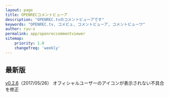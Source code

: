 ```yaml
---
layout: page
title: OPENRECコメントビューア
description: "OPENREC.tvのコメントビューアです"
keywords: "OPENREC.tv, コメビュ, コメントビューア, コメントビューワ"
author: ryu-s
permalink: app/openreccommentviewer
sitemap:
    priority: 1.0
    changefreq: 'weekly'	
---
```


## 最新版
[v0.2.6](http://int-main.ddo.jp/app/OpenrecCommentViewer_v0.2.6.zip)（2017/05/26） オフィシャルユーザーのアイコンが表示されない不具合を修正  
